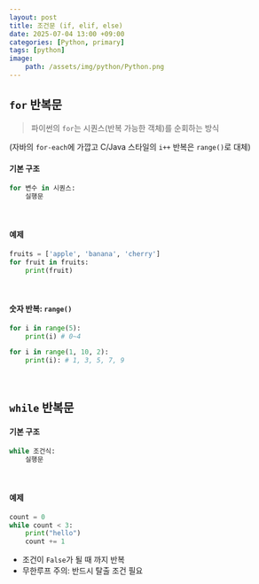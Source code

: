 ```yaml
---
layout: post
title: 조건문 (if, elif, else)
date: 2025-07-04 13:00 +09:00
categories: [Python, primary]
tags: [python]
image:
    path: /assets/img/python/Python.png
---
```

## `for` 반복문

> 파이썬의 `for`는 시퀀스(반복 가능한 객체)를 순회하는 방식

(자바의 `for-each`에 가깝고 C/Java 스타일의 `i++` 반복은 `range()`로 대체)

#### 기본 구조

```python
for 변수 in 시퀀스:
    실행문
```

<br>

#### 예제

```python
fruits = ['apple', 'banana', 'cherry']
for fruit in fruits:
    print(fruit)
```

<br>

#### 숫자 반복: `range()`

```python
for i in range(5):
    print(i) # 0~4
```

```python
for i in range(1, 10, 2):
    print(i): # 1, 3, 5, 7, 9
```

<br>

## `while` 반복문

#### 기본 구조

```python
while 조건식:
    실행문
```

<br>

#### 예제

```python
count = 0
while count < 3:
    print("hello")
    count += 1
```

- 조건이 `False`가 될 때 까지 반복
- 무한루프 주의: 반드시 탈출 조건 필요